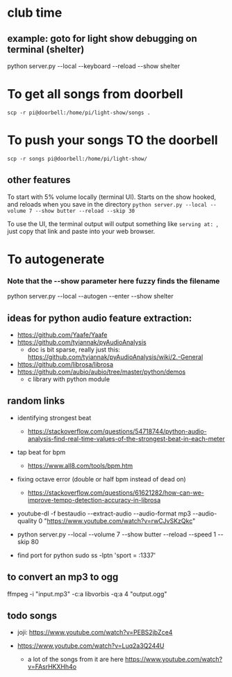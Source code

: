 # club time


## example: goto for light show debugging on terminal (shelter)
python server.py --local --keyboard --reload --show shelter

# To get all songs from doorbell
```
scp -r pi@doorbell:/home/pi/light-show/songs .
```

# To push your songs TO the doorbell
```
scp -r songs pi@doorbell:/home/pi/light-show/
```


## other features
To start with 5% volume locally (terminal UI). Starts on the show hooked, and reloads when you save in the directory
```python server.py --local --volume 7 --show butter --reload --skip 30```

To use the UI, the terminal output will output something like `serving at: `, just copy that link and paste into your web browser.

# To autogenerate
### Note that the --show parameter here fuzzy finds the filename
python server.py --local --autogen --enter --show shelter

## ideas for python audio feature extraction:
* https://github.com/Yaafe/Yaafe
* https://github.com/tyiannak/pyAudioAnalysis
    * doc is bit sparse, really just this: https://github.com/tyiannak/pyAudioAnalysis/wiki/2.-General
* https://github.com/librosa/librosa
* https://github.com/aubio/aubio/tree/master/python/demos
    * c library with python module


## random links
* identifying strongest beat
    * https://stackoverflow.com/questions/54718744/python-audio-analysis-find-real-time-values-of-the-strongest-beat-in-each-meter

* tap beat for bpm
    * https://www.all8.com/tools/bpm.htm

* fixing octave error (double or half bpm instead of dead on)
    * https://stackoverflow.com/questions/61621282/how-can-we-improve-tempo-detection-accuracy-in-librosa




* youtube-dl -f bestaudio --extract-audio --audio-format mp3 --audio-quality 0 "https://www.youtube.com/watch?v=rwCJvSKzQkc"


* python server.py --local --volume 7 --show butter
--reload --speed 1 --skip 80

* find port for python
sudo ss -lptn 'sport = :1337'


## to convert an mp3 to ogg
ffmpeg -i "input.mp3" -c:a libvorbis -q:a 4 "output.ogg"

## todo songs
* joji: https://www.youtube.com/watch?v=PEBS2jbZce4


* https://www.youtube.com/watch?v=Luq2a3Q244U
   * a lot of the songs from it are here https://www.youtube.com/watch?v=FAsrHKXHh4o

